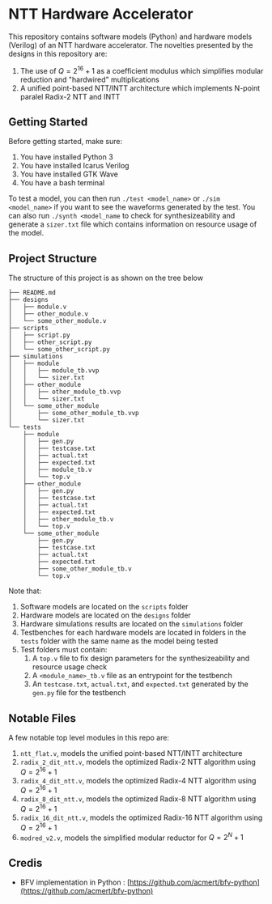 # NTT Hardware Accelerator
This repository contains software models (Python) and hardware models (Verilog) of an NTT hardware accelerator. The novelties presented by the designs in this repository are:
1. The use of $Q=2^{16}+1$ as a coefficient modulus which simplifies modular reduction and "hardwired" multiplications
2. A unified point-based NTT/INTT architecture which implements N-point paralel Radix-2 NTT and INTT

## Getting Started
Before getting started, make sure:
1. You have installed Python 3
2. You have installed Icarus Verilog
3. You have installed GTK Wave
4. You have a bash terminal

To test a model, you can then run `./test <model_name>` or `./sim <model_name>` if you want to see the waveforms generated by the test. You can also run `./synth <model_name` to check for synthesizeability and generate a `sizer.txt` file which contains information on resource usage of the model.

## Project Structure
The structure of this project is as shown on the tree below
```
├── README.md
├── designs
│   ├── module.v
│   ├── other_module.v
│   └── some_other_module.v
├── scripts
│   ├── script.py
│   ├── other_script.py
│   └── some_other_script.py
├── simulations
│   ├── module
│   │   ├── module_tb.vvp
│   │   └── sizer.txt
│   ├── other_module
│   │   ├── other_module_tb.vvp
│   │   └── sizer.txt
│   └── some_other_module
│       ├── some_other_module_tb.vvp
│       └── sizer.txt
└── tests
    ├── module
    │   ├── gen.py
    │   ├── testcase.txt
    │   ├── actual.txt
    │   ├── expected.txt
    │   ├── module_tb.v
    │   └── top.v
    ├── other_module
    │   ├── gen.py
    │   ├── testcase.txt
    │   ├── actual.txt
    │   ├── expected.txt
    │   ├── other_module_tb.v
    │   └── top.v
    └── some_other_module
        ├── gen.py
        ├── testcase.txt
        ├── actual.txt
        ├── expected.txt
        ├── some_other_module_tb.v
        └── top.v
```

Note that:
1. Software models are located on the `scripts` folder
2. Hardware models are located on the `designs` folder
3. Hardware simulations results are located on the `simulations` folder
3. Testbenches for each hardware models are located in folders in the `tests` folder with the same name as the model being tested
4. Test folders must contain:
    1. A `top.v` file to fix design parameters for the synthesizeability and resource usage check
    2. A `<module_name>_tb.v` file as an entrypoint for the testbench
    3. An `testcase.txt`, `actual.txt`, and `expected.txt` generated by the `gen.py` file for the testbench

## Notable Files
A few notable top level modules in this repo are:
1. `ntt_flat.v`, models the unified point-based NTT/INTT architecture
2. `radix_2_dit_ntt.v`, models the optimized Radix-2 NTT algorithm using $Q=2^{16}+1$
3. `radix_4_dit_ntt.v`, models the optimized Radix-4 NTT algorithm using $Q=2^{16}+1$
4. `radix_8_dit_ntt.v`, models the optimized Radix-8 NTT algorithm using $Q=2^{16}+1$
5. `radix_16_dit_ntt.v`, models the optimized Radix-16 NTT algorithm using $Q=2^{16}+1$
6. `modred_v2.v`, models the simplified modular reductor for $Q=2^{N}+1$

## Credis
* BFV implementation in Python : [https://github.com/acmert/bfv-python](https://github.com/acmert/bfv-python)